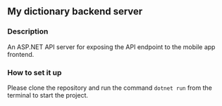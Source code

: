 ## My dictionary backend server

### Description
An ASP.NET API server for exposing the API endpoint to the mobile app frontend.

### How to set it up
Please clone the repository and run the command `` dotnet run `` from the terminal to start the project.
